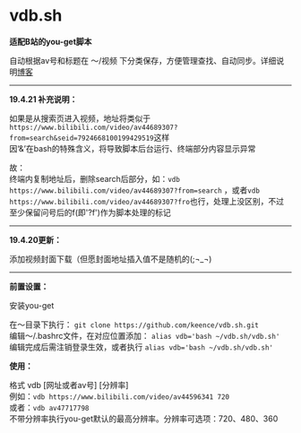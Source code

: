 # vdb.sh
**适配B站的you-get脚本**

自动根据av号和标题在 ～/视频 下分类保存，方便管理查找、自动同步。详细说明[博客](https://blog.lolicon.world/?p=92)

---

**19.4.21 补充说明：**

如果是从搜索页进入视频，地址将类似于`https://www.bilibili.com/video/av44689307?from=search&seid=7924668100199429519`这样  
因‘&’在bash的特殊含义，将导致脚本后台运行、终端部分内容显示异常

故：  
终端内复制地址后，删除search后部分，如：`vdb https://www.bilibili.com/video/av44689307?from=search` ，或者`vdb https://www.bilibili.com/video/av44689307?fro`也行，处理上没区别，不过至少保留问号后的f(即'?f')作为脚本处理的标记

---

**19.4.20更新：**

添加视频封面下载（但愿封面地址插入值不是随机的(;¬_¬)

---

**前置设置：**

安装you-get

在～目录下执行： `git clone https://github.com/keence/vdb.sh.git`  
编辑～/.bashrc文件，在对应位置添加：  `alias vdb='bash ~/vdb.sh/vdb.sh'`  
编辑完成后需注销登录生效，或者执行 `alias vdb='bash ~/vdb.sh/vdb.sh'`  

**使用：**

格式 vdb [网址或者av号]  [分辨率]  
例如：`vdb https://www.bilibili.com/video/av44596341 720`  
或者：`vdb av47717798`  
不带分辨率执行you-get默认的最高分辨率。分辨率可选项：720、480、360

